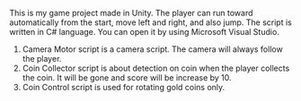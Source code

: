 This is my game project made in Unity.
The player can run toward automatically from the start, move left and right, and also jump.
The script is written in C# language. You can open it by using Microsoft Visual Studio.

1. Camera Motor script is a camera script. The camera will always follow the player.
2. Coin Collector script is about detection on coin when the player collects the coin. It will be gone and score will be increase by 10.
3. Coin Control script is used for rotating gold coins only.
